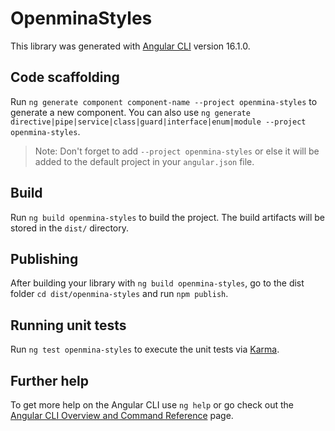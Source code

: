 # OpenminaStyles

This library was generated with [Angular CLI](https://github.com/angular/angular-cli) version 16.1.0.

## Code scaffolding

Run `ng generate component component-name --project openmina-styles` to generate a new component. You can also use `ng generate directive|pipe|service|class|guard|interface|enum|module --project openmina-styles`.
> Note: Don't forget to add `--project openmina-styles` or else it will be added to the default project in your `angular.json` file. 

## Build

Run `ng build openmina-styles` to build the project. The build artifacts will be stored in the `dist/` directory.

## Publishing

After building your library with `ng build openmina-styles`, go to the dist folder `cd dist/openmina-styles` and run `npm publish`.

## Running unit tests

Run `ng test openmina-styles` to execute the unit tests via [Karma](https://karma-runner.github.io).

## Further help

To get more help on the Angular CLI use `ng help` or go check out the [Angular CLI Overview and Command Reference](https://angular.io/cli) page.
